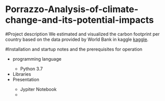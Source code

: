 # Porrazzo-Analysis-of-climate-change-and-its-potential-impacts 
#Project description
We estimated and visualized the carbon footprint per country based on the data provided by World Bank in kaggle [kaggle](https://www.kaggle.com/datasets/theworldbank/world-bank-climate-change-data).

#Installation and startup notes and the prerequisites for operation

<ul>
  <li>programming language</li>
   <ul>
     <li> Python 3.7 </li>
   </ul>
  <li>Libraries</li> 
  <li>Presentation</li>
   <ul>
     <li>Jypiter Notebook</li>
     <li> 
  </ul>
</ul> 
